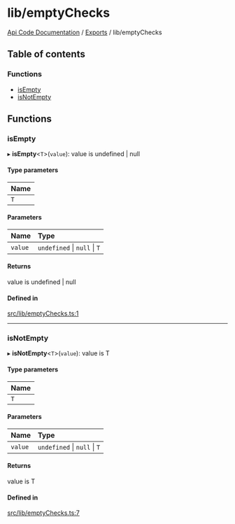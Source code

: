 # lib/emptyChecks
 
[Api Code Documentation](../README.md) / [Exports](../modules.md) / lib/emptyChecks

## Table of contents

### Functions

- [isEmpty](lib_emptyChecks.md#isempty)
- [isNotEmpty](lib_emptyChecks.md#isnotempty)

## Functions

### isEmpty

▸ **isEmpty**\<`T`\>(`value`): value is undefined \| null

#### Type parameters

| Name |
| :------ |
| `T` |

#### Parameters

| Name | Type |
| :------ | :------ |
| `value` | `undefined` \| ``null`` \| `T` |

#### Returns

value is undefined \| null

#### Defined in

[src/lib/emptyChecks.ts:1](https://github.com/openkfw/TruBudget/blob/648f2bb/api/src/lib/emptyChecks.ts#L1)

___

### isNotEmpty

▸ **isNotEmpty**\<`T`\>(`value`): value is T

#### Type parameters

| Name |
| :------ |
| `T` |

#### Parameters

| Name | Type |
| :------ | :------ |
| `value` | `undefined` \| ``null`` \| `T` |

#### Returns

value is T

#### Defined in

[src/lib/emptyChecks.ts:7](https://github.com/openkfw/TruBudget/blob/648f2bb/api/src/lib/emptyChecks.ts#L7)
